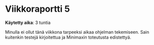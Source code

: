 # Viikkoraportti 5

**Käytetty aika**: 3 tuntia

Minulla ei ollut tänä viikkona tarpeeksi aikaa ohjelman tekemiseen. Sain kuitenkin testejä kirjoitettua ja Minimaxin toteutusta edistettyä.

